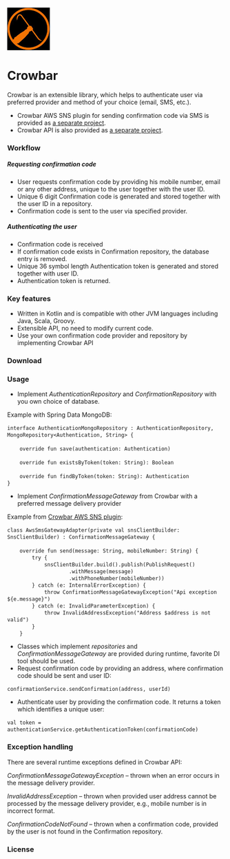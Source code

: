 ![Alt text](logo.jpg?raw=true)
# Crowbar

Crowbar is an extensible library, which helps to authenticate user via preferred provider and method of your choice (email, SMS, etc.).  

* Crowbar AWS SNS plugin for sending confirmation code via SMS is provided as [a separate project](https://github.com/tlistas/Crowbar_AWS_SNS_Plugin).
* Crowbar API is also provided as [a separate project](https://github.com/tlistas/Crowbar_API).

### Workflow
#####  Requesting confirmation code
* User requests confirmation code by providing his mobile number, email or any other address, unique to the user together with the user ID.
* Unique 6 digit Confirmation code is generated and stored together with the user ID in a repository.
* Confirmation code is sent to the user via specified provider.
##### Authenticating the user
* Confirmation code is received
* If confirmation code exists in Confirmation repository, the database entry is removed.
* Unique 36 symbol length Authentication token is generated and stored together with user ID.
* Authentication token is returned.


### Key features
* Written in Kotlin and is compatible with other JVM languages including Java, Scala, Groovy.
* Extensible API, no need to modify current code. 
* Use your own confirmation code provider and repository by implementing Crowbar API


### Download


### Usage 
* Implement *AuthenticationRepository* and *ConfirmationRepository* with you own choice of database.

Example with Spring Data MongoDB:
```
interface AuthenticationMongoRepository : AuthenticationRepository, MongoRepository<Authentication, String> {

    override fun save(authentication: Authentication)

    override fun existsByToken(token: String): Boolean

    override fun findByToken(token: String): Authentication
}
```
* Implement *ConfirmationMessageGateway* from Crowbar with a preferred message delivery provider

Example from [Crowbar AWS SNS plugin](https://github.com/tlistas/Crowbar_AWS_SNS_Plugin):
```
class AwsSmsGatewayAdapter(private val snsClientBuilder: SnsClientBuilder) : ConfirmationMessageGateway {

    override fun send(message: String, mobileNumber: String) {
        try {
            snsClientBuilder.build().publish(PublishRequest()
                    .withMessage(message)
                    .withPhoneNumber(mobileNumber))
        } catch (e: InternalErrorException) {
            throw ConfirmationMessageGatewayException("Api exception ${e.message}")
        } catch (e: InvalidParameterException) {
            throw InvalidAddressException("Address $address is not valid")
        }
    }
```
*  Classes which implement *repositories* and *ConfirmationMessageGateway* are provided during runtime, favorite DI tool should be used. 
* Request confirmation code by providing an address, where confirmation code should be sent and user ID: 
```
confirmationService.sendConfirmation(address, userId)
```
* Authenticate user by providing the confirmation code. It returns a token which identifies a unique user:
```
val token = authenticationService.getAuthenticationToken(confirmationCode)
```
### Exception handling
There are several runtime exceptions defined in Crowbar API:

*ConfirmationMessageGatewayException* – thrown when an error occurs in the message delivery provider.

*InvalidAddressException* – thrown when provided user address cannot be processed by the message delivery provider, e.g., mobile number is in incorrect format. 

*ConfirmationCodeNotFound* – thrown when a confirmation code, provided by the user is not found in the Confirmation repository.

### License
